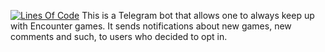 [![Lines Of Code](https://tokei.rs/b1/github/Phaust94/encounter_news_bot?category=code)](https://github.com/Phaust94/encounter_news_bot)
This is a Telegram bot that allows one to always keep up with Encounter games. It sends notifications about 
new games, new comments and such, to users who decided to opt in.